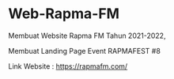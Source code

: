 # Web-Rapma-FM
Membuat Website Rapma FM Tahun 2021-2022,

Membuat Landing Page Event RAPMAFEST #8

Link Website : https://rapmafm.com/
